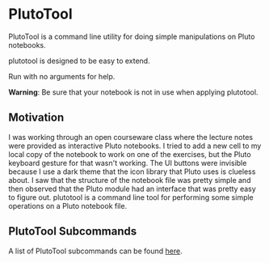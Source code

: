 # PlutoTool

PlutoTool is a command line utility for doing simple manipulations on
Pluto notebooks.

plutotool is designed to be easy to extend.

Run with no arguments for help.

**Warning**: Be sure that your notebook is not in use when applying plutotool.


## Motivation

I was working through an open courseware class where the lecture notes
were provided as interactive Pluto notebooks.  I tried to add a new
cell to my local copy of the notebook to work on one of the exercises,
but the Pluto keyboard gesture for that wasn't working.  The UI
buttons were invisible because I use a dark theme that the icon
library that Pluto uses is clueless about. I saw that the structure of
the notebook file was pretty simple and then observed that the Pluto
module had an interface that was pretty easy to figure out.  plutotool
is a command line tool for performing some simple operations on a
Pluto notebook file.


## PlutoTool Subcommands

A list of PlutoTool subcommands can be found [here](PlutoTool_Commands.md).


